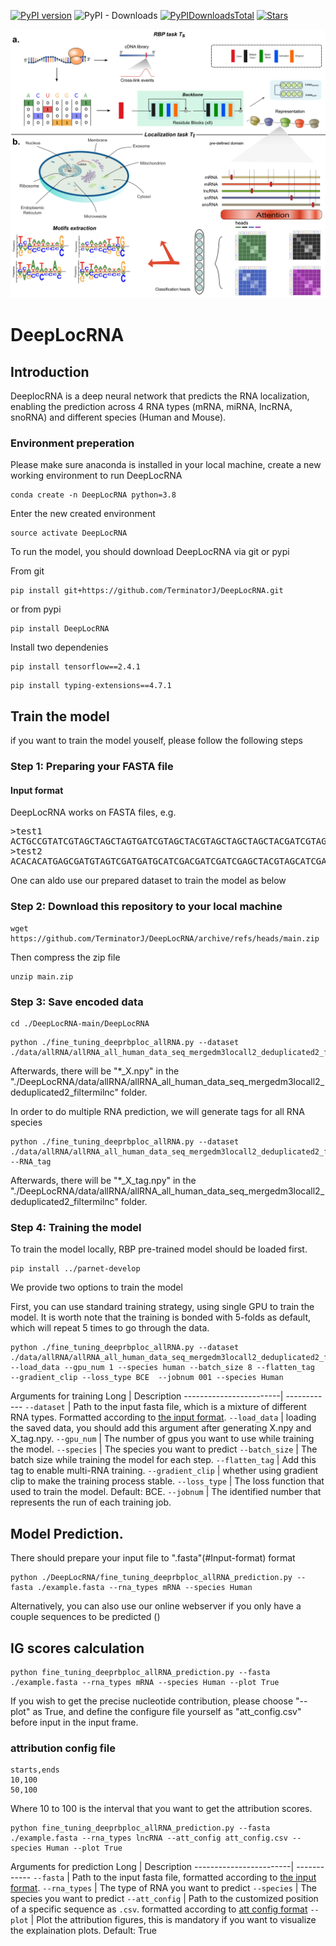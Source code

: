 [![PyPI version](https://badge.fury.io/py/DeepLocRNA.svg)](https://badge.fury.io/py/DeepLocRNA)
![PyPI - Downloads](https://img.shields.io/pypi/dm/DeepLocRNA)
[![PyPIDownloadsTotal](https://pepy.tech/badge/DeepLocRNA)](https://pepy.tech/project/DeepLocRNA)
[![Stars](https://img.shields.io/github/stars/DeepLocRNA/DeepLocRNA?logo=GitHub&color=yellow)](https://github.com/DeepLocRNA/DeepLocRNA/stargazers)




![DeepLocRNA](webserver/assets/Figure1small.png)
# DeepLocRNA

## Introduction
DeeplocRNA is a deep neural network that predicts the RNA localization, enabling the prediction across 4 RNA types (mRNA, miRNA, lncRNA, snoRNA) and different species (Human and Mouse). 


### Environment preperation

Please make sure anaconda is installed in your local machine, create a new working environment to run DeepLocRNA
```
conda create -n DeepLocRNA python=3.8
```

Enter the new created environment
  
```
source activate DeepLocRNA
```


To run the model, you should download DeepLocRNA via git or pypi


From git
```
pip install git+https://github.com/TerminatorJ/DeepLocRNA.git
```
or from pypi
```
pip install DeepLocRNA
```

Install two dependenies
```
pip install tensorflow==2.4.1
```
```
pip install typing-extensions==4.7.1
```




## Train the model
if you want to train the model youself, please follow the following steps

### Step 1: Preparing your FASTA file
#### Input format
DeepLocRNA works on FASTA files, e.g.
<pre>
>test1
ACTGCCGTATCGTAGCTAGCTAGTGATCGTAGCTACGTAGCTAGCTAGCTACGATCGTAGTCAGTCGTAGTACGTCA
>test2
ACACACATGAGCGATGTAGTCGATGATGCATCGACGATCGATCGAGCTACGTAGCATCGATCGATGCATCGACGTAG
</pre>
One can aldo use our prepared dataset to train the model as below

### Step 2: Download this repository to your local machine

```
wget https://github.com/TerminatorJ/DeepLocRNA/archive/refs/heads/main.zip
```
Then compress the zip file
```
unzip main.zip
```


### Step 3: Save encoded data

```
cd ./DeepLocRNA-main/DeepLocRNA
```
  
```
python ./fine_tuning_deeprbploc_allRNA.py --dataset ./data/allRNA/allRNA_all_human_data_seq_mergedm3locall2_deduplicated2_filtermilnc.fasta  
```
Afterwards, there will be "*_X.npy" in the "./DeepLocRNA/data/allRNA/allRNA_all_human_data_seq_mergedm3locall2_deduplicated2_filtermilnc" folder.

In order to do multiple RNA prediction, we will generate tags for all RNA species
```
python ./fine_tuning_deeprbploc_allRNA.py --dataset ./data/allRNA/allRNA_all_human_data_seq_mergedm3locall2_deduplicated2_filtermilnc.fasta --RNA_tag
```
Afterwards, there will be "*_X_tag.npy" in the "./DeepLocRNA/data/allRNA/allRNA_all_human_data_seq_mergedm3locall2_deduplicated2_filtermilnc" folder.

### Step 4: Training the model

To train the model locally, RBP pre-trained model should be loaded first.
```
pip install ../parnet-develop
```

We provide two options to train the model

First, you can use standard training strategy, using single GPU to train the model. It is worth note that the training is bonded with 5-folds as default, which will repeat 5 times to go through the data.

```
python ./fine_tuning_deeprbploc_allRNA.py --dataset ./data/allRNA/allRNA_all_human_data_seq_mergedm3locall2_deduplicated2_filtermilnc.fasta --load_data --gpu_num 1 --species human --batch_size 8 --flatten_tag  --gradient_clip --loss_type BCE  --jobnum 001 --species Human
```

Arguments for training
Long                    |  Description
------------------------|  ------------
`--dataset`             |  Path to the input fasta file, which is a mixture of different RNA types. Formatted according to [the input format](#input-format).
`--load_data`           |  loading the saved data, you should add this argument after generating X.npy and X_tag.npy.
`--gpu_num`             |  The number of gpus you want to use while training the model.
`--species`             |  The species you want to predict
`--batch_size`          |  The batch size while training the model for each step.
`--flatten_tag`         |  Add this tag to enable multi-RNA training.
`--gradient_clip`       |  whether using gradient clip to make the training process stable.
`--loss_type`           |  The loss function that used to train the model. Default: BCE.
`--jobnum`              |  The identified number that represents the run of each training job.



## Model Prediction.

There should prepare your input file to ".fasta"(#Input-format) format

```
python ./DeepLocRNA/fine_tuning_deeprbploc_allRNA_prediction.py --fasta ./example.fasta --rna_types mRNA --species Human
```
Alternatively, you can also use our online webserver if you only have a couple sequences to be predicted ()

## IG scores calculation

```
python fine_tuning_deeprbploc_allRNA_prediction.py --fasta ./example.fasta --rna_types mRNA --species Human --plot True
```

If you wish to get the precise nucleotide contribution, please choose "--plot" as True, and define the configure file yourself as "att_config.csv" before input in the input frame.
### attribution config file
```
starts,ends
10,100
50,100
```
Where 10 to 100 is the interval that you want to get the attribution scores.
```
python fine_tuning_deeprbploc_allRNA_prediction.py --fasta ./example.fasta --rna_types lncRNA --att_config att_config.csv --species Human --plot True
```




Arguments for prediction
Long                    |  Description
------------------------|  ------------
`--fasta`               |  Path to the input fasta file, formatted according to [the input format](#input-format).
`--rna_types`           |  The type of RNA you want to predict
`--species`             |  The species you want to predict
`--att_config`          |  Path to the customized position of a specific sequence as `.csv`. formatted according to [att config format](#attribution-config-file)
`--plot`                |  Plot the attribution figures, this is mandatory if you want to visualize the explaination plots. Default: True











